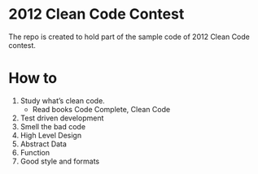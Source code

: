 2012 Clean Code Contest
=============

The repo is created to hold part of the sample code of 2012 Clean Code contest. 

How to
=============
1.  Study what’s clean code.
    - Read books Code Complete, Clean Code
2.	Test driven development
3.	Smell the bad code
4.	High Level Design
5.	Abstract Data 
6.	Function
7.	Good style and formats


